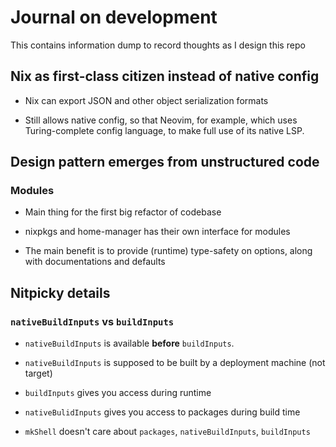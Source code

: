 # Journal on development

This contains information dump to record thoughts as I design this repo

## Nix as first-class citizen instead of native config

- Nix can export JSON and other object serialization formats

- Still allows native config, so that Neovim, for example, which uses Turing-complete
  config language, to make full use of its native LSP.

## Design pattern emerges from unstructured code

### Modules

- Main thing for the first big refactor of codebase

- nixpkgs and home-manager has their own interface for modules 

- The main benefit is to provide (runtime) type-safety on options, along with
documentations and defaults

## Nitpicky details

### `nativeBuildInputs` vs `buildInputs`

- `nativeBuildInputs` is available **before** `buildInputs`.

- `nativeBuildInputs` is supposed to be built by a deployment machine (not target)

- `buildInputs` gives you access during runtime

- `nativeBulidInputs` gives you access to packages during build time

- `mkShell` doesn't care about `packages`, `nativeBuildInputs`, `buildInputs`

